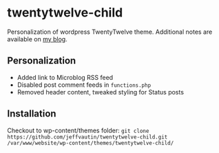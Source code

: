 # twentytwelve-child
Personalization of wordpress TwentyTwelve theme. Additional notes are available on [my blog](https://jeffvautin.com/2017/02/wordpress-child-theme/).

## Personalization ##

* Added link to Microblog RSS feed
* Disabled post comment feeds in `functions.php`
* Removed header content, tweaked styling for Status posts

## Installation ##
Checkout to wp-content/themes folder:
`git clone https://github.com/jeffvautin/twentytwelve-child.git /var/www/website/wp-content/themes/twentytwelve-child/`

